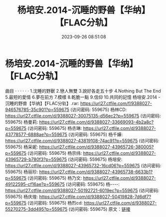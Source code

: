 ﻿---
title: 杨培安.2014-沉睡的野兽【华纳】【FLAC分轨】
date: 2023-09-26 08:51:08
categories: APE、FLAC、MP3
tags: 华语中文
---
# 杨培安.2014-沉睡的野兽【华纳】【FLAC分轨】

曲目 · · · · · ·
1.沈睡的野獸
2.戀人無雙
3.說好各走五十步
4.Nothing But The End
5.最短的愛情
6.夢在前方
7.模樣
8.乾脆一點
9.信仰
10.共同的記憶
杨培安.2014 - 沉睡的野兽【华纳】【FLAC分轨】.rar: https://url27.ctfile.com/f/9388027-946576785-35c901?p=559675
(访问密码: 559675)
杨林CD: https://url27.ctfile.com/d/9388027-30075135-d56ec2?p=559675
(访问密码: 559675)
杨曼莉: https://url27.ctfile.com/d/9388027-33669093-4b2a8c?p=559675
(访问密码: 559675)
杨丞琳: https://url27.ctfile.com/d/9388027-43778577-6888ae?p=559675
(访问密码: 559675)
杨千嬅: https://url27.ctfile.com/d/9388027-43819108-74ac91?p=559675
(访问密码: 559675)
杨采妮: https://url27.ctfile.com/d/9388027-43965726-380005?p=559675
(访问密码: 559675)
杨宗纬: https://url27.ctfile.com/d/9388027-43965729-b780f3?p=559675
(访问密码: 559675)
杨培安: https://url27.ctfile.com/d/9388027-43965732-16cd06?p=559675
(访问密码: 559675)
杨丽珍: https://url27.ctfile.com/d/9388027-43965738-6633b1?p=559675
(访问密码: 559675)
杨乃文: https://url27.ctfile.com/d/9388027-49122595-cf16ae?p=559675
(访问密码: 559675)
杨----: https://url27.ctfile.com/d/9388027-50192721-6019ec?p=559675
(访问密码: 559675)
杨庆煌: https://url27.ctfile.com/d/9388027-50419828-7d6df7?p=559675
(访问密码: 559675)
杨烈cd: https://url27.ctfile.com/d/9388027-55270275-3dd495?p=559675
(访问密码: 559675)
原文：[链接](https://blog.sina.com.cn/s/blog_1647c7e76010313j3.html)